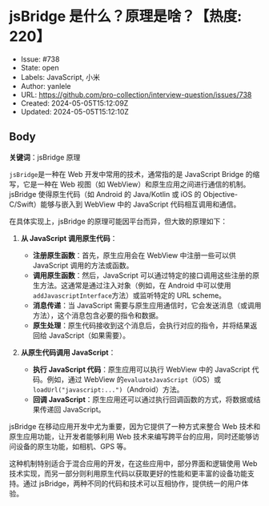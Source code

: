 # jsBridge 是什么？原理是啥？【热度: 220】

- Issue: #738
- State: open
- Labels: JavaScript, 小米
- Author: yanlele
- URL: https://github.com/pro-collection/interview-question/issues/738
- Created: 2024-05-05T15:12:09Z
- Updated: 2024-05-05T15:12:10Z

## Body

**关键词**：jsBridge 原理

`jsBridge`是一种在 Web 开发中常用的技术，通常指的是 JavaScript Bridge 的缩写，它是一种在 Web 视图（如 WebView）和原生应用之间进行通信的机制。jsBridge 使得原生代码（如 Android 的 Java/Kotlin 或 iOS 的 Objective-C/Swift）能够与嵌入到 WebView 中的 JavaScript 代码相互调用和通信。

在具体实现上，jsBridge 的原理可能因平台而异，但大致的原理如下：

1. **从 JavaScript 调用原生代码**：

   - **注册原生函数**：首先，原生应用会在 WebView 中注册一些可以供 JavaScript 调用的方法或函数。
   - **调用原生函数**：然后，JavaScript 可以通过特定的接口调用这些注册的原生方法。这通常是通过注入对象（例如，在 Android 中可以使用`addJavascriptInterface`方法）或监听特定的 URL scheme。
   - **消息传递**：当 JavaScript 需要与原生应用通信时，它会发送消息（或调用方法），这个消息包含必要的指令和数据。
   - **原生处理**：原生代码接收到这个消息后，会执行对应的指令，并将结果返回给 JavaScript（如果需要）。

2. **从原生代码调用 JavaScript**：
   - **执行 JavaScript 代码**：原生应用可以执行 WebView 中的 JavaScript 代码。例如，通过 WebView 的`evaluateJavaScript`（iOS）或`loadUrl("javascript:...")`（Android）方法。
   - **回调 JavaScript**：原生应用还可以通过执行回调函数的方式，将数据或结果传递回 JavaScript。

jsBridge 在移动应用开发中尤为重要，因为它提供了一种方式来整合 Web 技术和原生应用功能，让开发者能够利用 Web 技术来编写跨平台的应用，同时还能够访问设备的原生功能，如相机、GPS 等。

这种机制特别适合于混合应用的开发，在这些应用中，部分界面和逻辑使用 Web 技术实现，而另一部分则利用原生代码以获取更好的性能和更丰富的设备功能支持。通过 jsBridge，两种不同的代码和技术可以互相协作，提供统一的用户体验。

